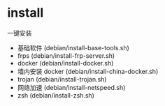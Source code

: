 # install


一键安装
+ 基础软件 (debian/install-base-tools.sh)
+ frps (debian/install-frp-server.sh)
+ docker (debian/install-docker.sh)
+ 墙内安装 docker (debian/install-china-docker.sh)
+ trojan (debian/install-trojan.sh)
+ 网络加速 (debian/install-netspeed.sh)
+ zsh (debian/install-zsh.sh)



